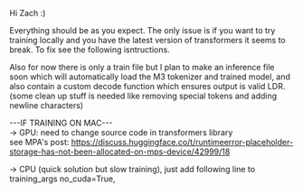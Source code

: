 Hi Zach :)

Everything should be as you expect. The only issue is if you want to try training 
locally and you have the latest version of transformers it seems to break. To fix
see the following isntructions.

Also for now there is only a train file but I plan to make an inference file soon 
which will automatically load the M3 tokenizer and trained model, and also contain
a custom decode function which ensures output is valid LDR. 
(some clean up stuff is needed like removing special tokens and adding newline characters)

---IF TRAINING ON MAC---  
-> GPU: need to change source code in transformers library  
see MPA's post: https://discuss.huggingface.co/t/runtimeerror-placeholder-storage-has-not-been-allocated-on-mps-device/42999/18

-> CPU (quick solution but slow training), just add following line to training_args
no_cuda=True,